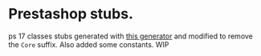 # Prestashop stubs.

ps 17 classes stubs generated with [this generator](https://github.com/php-stubs/generator) and modified to remove the 
`Core` suffix. Also added some constants. WIP
